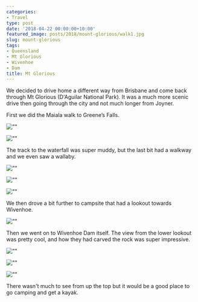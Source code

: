 ```yaml
---
categories:
- Travel
type: post
date: '2018-04-22 00:00:00+10:00'
featured_image: posts/2018/mount-glorious/walk1.jpg
slug: mount-glorious
tags:
- Queensland
- Mt Glorious
- Wivenhoe
- Dam
title: Mt Glorious
---
```


We decided to drive home a different way from Brisbane and come back through Mt Glorious (D'Aguilar National Park).
It was a much more scenic drive then going through the city and not much longer from Joyner.

First we did the Maiala walk to Greene’s Falls.

![""](walk1.jpg "")

![""](walk2.jpg "")

The track to the waterfall was super muddy, but the last bit had a walkway and we even saw a wallaby.

![""](wallaby.jpg "")

![""](falls1.jpg "")

![""](falls2.jpg "")

We then drove a bit further to campsite that had a lookout towards Wivenhoe.

![""](lookout.jpg "")

Then we went on to Wivenhoe Dam itself. The view from the lower lookout was pretty
cool, and how they had carved the rock was super impressive.

![""](wivenhoe1.jpg "")

![""](wivenhoe2.jpg "")

![""](wivenhoe3.jpg "")

There wasn't much to see from up the top but it would be a good place to go camping and get a kayak.